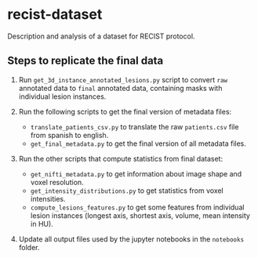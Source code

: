 # recist-dataset
Description and analysis of a dataset for RECIST protocol.

## Steps to replicate the final data

1. Run `get_3d_instance_annotated_lesions.py` script to convert `raw` annotated data to `final` annotated data, containing masks with individual lesion instances.  

2. Run the following scripts to get the final version of metadata files:
	- `translate_patients_csv.py` to translate the raw `patients.csv` file from spanish to english.
	- `get_final_metadata.py` to get the final version of all metadata files.

3. Run the other scripts that compute statistics from final dataset:
	- `get_nifti_metadata.py` to get information about image shape and voxel resolution.
	- `get_intensity_distributions.py` to get statistics from voxel intensities.
	- `compute_lesions_features.py` to get some features from individual lesion instances (longest axis, shortest axis, volume, mean intensity in HU).

4. Update all output files used by the jupyter notebooks in the `notebooks` folder.
